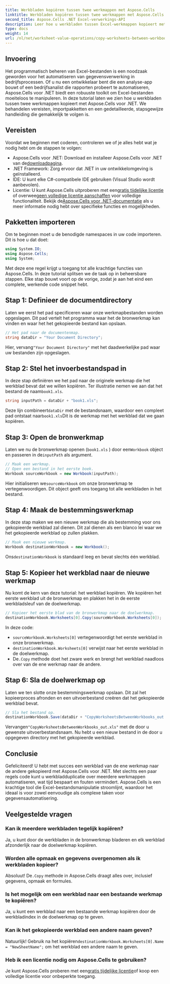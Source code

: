 ```yaml
---
title: Werkbladen kopiëren tussen twee werkmappen met Aspose.Cells
linktitle: Werkbladen kopiëren tussen twee werkmappen met Aspose.Cells
second_title: Aspose.Cells .NET Excel-verwerkings-API
description: Leer hoe u werkbladen tussen Excel-werkmappen kopieert met Aspose.Cells voor .NET in deze gedetailleerde, stapsgewijze tutorial. Perfect voor het automatiseren van Excel-processen.
type: docs
weight: 14
url: /nl/net/worksheet-value-operations/copy-worksheets-between-workbooks/
---
```

## Invoering
Het programmatisch beheren van Excel-bestanden is een noodzaak geworden voor het automatiseren van gegevensverwerking in bedrijfsprocessen. Of u nu een ontwikkelaar bent die een analyse-app bouwt of een bedrijfsanalist die rapporten probeert te automatiseren, Aspose.Cells voor .NET biedt een robuuste toolkit om Excel-bestanden moeiteloos te manipuleren. In deze tutorial laten we zien hoe u werkbladen tussen twee werkmappen kopieert met Aspose.Cells voor .NET. We behandelen vereisten, importpakketten en een gedetailleerde, stapsgewijze handleiding die gemakkelijk te volgen is.
## Vereisten
Voordat we beginnen met coderen, controleren we of je alles hebt wat je nodig hebt om de stappen te volgen:
-  Aspose.Cells voor .NET: Download en installeer Aspose.Cells voor .NET van de[downloadpagina](https://releases.aspose.com/cells/net/).
- .NET Framework: Zorg ervoor dat .NET in uw ontwikkelomgeving is geïnstalleerd.
- IDE: U kunt elke C#-compatibele IDE gebruiken (Visual Studio wordt aanbevolen).
-  Licentie: U kunt Aspose.Cells uitproberen met een[gratis tijdelijke licentie](https://purchase.aspose.com/temporary-license/) of overweeg[een volledige licentie aanschaffen](https://purchase.aspose.com/buy) voor volledige functionaliteit.
 Bekijk de[Aspose.Cells voor .NET-documentatie](https://reference.aspose.com/cells/net/) als u meer informatie nodig hebt over specifieke functies en mogelijkheden.
## Pakketten importeren
Om te beginnen moet u de benodigde namespaces in uw code importeren. Dit is hoe u dat doet:
```csharp
using System.IO;
using Aspose.Cells;
using System;
```
Met deze ene regel krijgt u toegang tot alle krachtige functies van Aspose.Cells.
In deze tutorial splitsen we de taak op in beheersbare stappen. Elke stap bouwt voort op de vorige, zodat je aan het eind een complete, werkende code snippet hebt.
## Stap 1: Definieer de documentdirectory
Laten we eerst het pad specificeren waar onze werkmapbestanden worden opgeslagen. Dit pad vertelt het programma waar het de bronwerkmap kan vinden en waar het het gekopieerde bestand kan opslaan.
```csharp
// Het pad naar de documentenmap.
string dataDir = "Your Document Directory";
```
 Hier, vervang`"Your Document Directory"` met het daadwerkelijke pad waar uw bestanden zijn opgeslagen.
## Stap 2: Stel het invoerbestandspad in
In deze stap definiëren we het pad naar de originele werkmap die het werkblad bevat dat we willen kopiëren. Ter illustratie nemen we aan dat het bestand de naam`book1.xls`.
```csharp
string inputPath = dataDir + "book1.xls";
```
 Deze lijn combineert`dataDir` met de bestandsnaam, waardoor een compleet pad ontstaat naar`book1.xls`Dit is de werkmap met het werkblad dat we gaan kopiëren.
## Stap 3: Open de bronwerkmap
Laten we nu de bronwerkmap openen (`book1.xls` ) door een`Workbook` object en passeren in de`inputPath` als argument.
```csharp
// Maak een werkmap.
// Open een bestand in het eerste boek.
Workbook sourceWorkbook = new Workbook(inputPath);
```
 Hier initialiseren we`sourceWorkbook` om onze bronwerkmap te vertegenwoordigen. Dit object geeft ons toegang tot alle werkbladen in het bestand.
## Stap 4: Maak de bestemmingswerkmap
In deze stap maken we een nieuwe werkmap die als bestemming voor ons gekopieerde werkblad zal dienen. Dit zal dienen als een blanco lei waar we het gekopieerde werkblad op zullen plakken.
```csharp
// Maak een nieuwe werkmap.
Workbook destinationWorkbook = new Workbook();
```
 Ons`destinationWorkbook` is standaard leeg en bevat slechts één werkblad.
## Stap 5: Kopieer het werkblad naar de nieuwe werkmap
Nu komt de kern van deze tutorial: het werkblad kopiëren. We kopiëren het eerste werkblad uit de bronwerkmap en plakken het in de eerste werkbladsleuf van de doelwerkmap.
```csharp
// Kopieer het eerste blad van de bronwerkmap naar de doelwerkmap.
destinationWorkbook.Worksheets[0].Copy(sourceWorkbook.Worksheets[0]);
```
In deze code:
- `sourceWorkbook.Worksheets[0]` vertegenwoordigt het eerste werkblad in onze bronwerkmap.
- `destinationWorkbook.Worksheets[0]` verwijst naar het eerste werkblad in de doelwerkmap.
-  De`.Copy` methode doet het zware werk en brengt het werkblad naadloos over van de ene werkmap naar de andere.
## Stap 6: Sla de doelwerkmap op
Laten we ten slotte onze bestemmingswerkmap opslaan. Dit zal het kopieerproces afronden en een uitvoerbestand creëren dat het gekopieerde werkblad bevat.
```csharp
// Sla het bestand op.
destinationWorkbook.Save(dataDir + "CopyWorksheetsBetweenWorkbooks_out.xls");
```
 Vervangen`"CopyWorksheetsBetweenWorkbooks_out.xls"` met de door u gewenste uitvoerbestandsnaam. Nu hebt u een nieuw bestand in de door u opgegeven directory met het gekopieerde werkblad.

## Conclusie
Gefeliciteerd! U hebt met succes een werkblad van de ene werkmap naar de andere gekopieerd met Aspose.Cells voor .NET. Met slechts een paar regels code kunt u werkbladduplicatie over meerdere werkmappen automatiseren, wat tijd bespaart en fouten vermindert. Aspose.Cells is een krachtige tool die Excel-bestandsmanipulatie stroomlijnt, waardoor het ideaal is voor zowel eenvoudige als complexe taken voor gegevensautomatisering.
## Veelgestelde vragen
### Kan ik meerdere werkbladen tegelijk kopiëren?  
Ja, u kunt door de werkbladen in de bronwerkmap bladeren en elk werkblad afzonderlijk naar de doelwerkmap kopiëren.
### Worden alle opmaak en gegevens overgenomen als ik werkbladen kopieer?  
 Absoluut! De`.Copy` methode in Aspose.Cells draagt alles over, inclusief gegevens, opmaak en formules.
### Is het mogelijk om een werkblad naar een bestaande werkmap te kopiëren?  
Ja, u kunt een werkblad naar een bestaande werkmap kopiëren door de werkbladindex in de doelwerkmap op te geven.
### Kan ik het gekopieerde werkblad een andere naam geven?  
 Natuurlijk! Gebruik na het kopiëren`destinationWorkbook.Worksheets[0].Name = "NewSheetName";` om het werkblad een andere naam te geven.
### Heb ik een licentie nodig om Aspose.Cells te gebruiken?  
 Je kunt Aspose.Cells proberen met een[gratis tijdelijke licentie](https://purchase.aspose.com/temporary-license/)of koop een volledige licentie voor onbeperkte toegang.